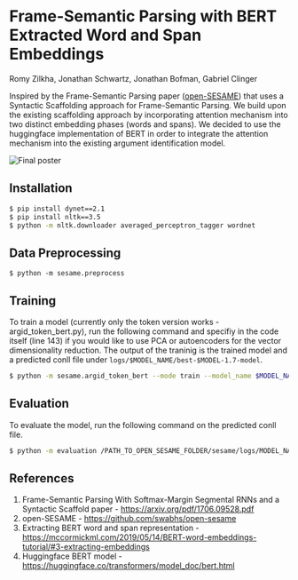 # Frame-Semantic Parsing with BERT Extracted Word and Span Embeddings

Romy Zilkha, Jonathan Schwartz, Jonathan Bofman, Gabriel Clinger

Inspired by the Frame-Semantic Parsing paper ([open-SESAME](https://github.com/swabhs/open-sesame)) that uses a Syntactic Scaffolding approach for Frame-Semantic Parsing. We build upon the existing scaffolding approach by incorporating attention mechanism into two distinct embedding phases (words and spans). We decided to use the huggingface implementation of BERT in order to integrate the attention mechanism into the existing argument identification model.

![Final poster](nlp_poster_final.png)

## Installation

```sh
$ pip install dynet==2.1
$ pip install nltk==3.5
$ python -m nltk.downloader averaged_perceptron_tagger wordnet
```

## Data Preprocessing

```
$ python -m sesame.preprocess
```

## Training

To train a model (currently only the token version works - argid_token_bert.py), run the following command and specifiy in the code itself (line 143) if you would like to use PCA or autoencoders for the vector dimensionality reduction. The output of the traninig is the trained model and a predicted conll file under `logs/$MODEL_NAME/best-$MODEL-1.7-model`. 

```sh
$ python -m sesame.argid_token_bert --mode train --model_name $MODEL_NAME
```

## Evaluation 

To evaluate the model, run the following command on the predicted conll file.

```sh
$ python -m evaluation /PATH_TO_OPEN_SESAME_FOLDER/sesame/logs/MODEL_NAME/predicted-1.7-argid-dev.conll
```

## References

1. Frame-Semantic Parsing With Softmax-Margin Segmental RNNs and a Syntactic Scaffold paper - https://arxiv.org/pdf/1706.09528.pdf
2. open-SESAME - https://github.com/swabhs/open-sesame
3. Extracting BERT word and span representation - https://mccormickml.com/2019/05/14/BERT-word-embeddings-tutorial/#3-extracting-embeddings
4. Huggingface BERT model - https://huggingface.co/transformers/model_doc/bert.html

